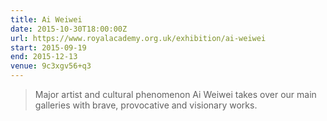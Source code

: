 ```yaml
---
title: Ai Weiwei
date: 2015-10-30T18:00:00Z
url: https://www.royalacademy.org.uk/exhibition/ai-weiwei
start: 2015-09-19
end: 2015-12-13
venue: 9c3xgv56+q3
---
```

> Major artist and cultural phenomenon Ai Weiwei takes over our main galleries with brave, provocative and visionary works.
